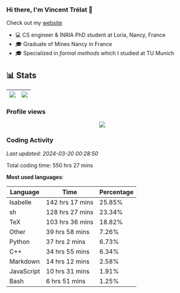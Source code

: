 ### Hi there, I'm Vincent Trélat 👋

Check out my [website](https://vtrelat.github.io)

-   💻 CS engineer & INRIA PhD student at Loria, Nancy, France
-   🎓 Graduate of Mines Nancy in France
-   🎓 Specialized in _formal methods_ which I studied at TU Munich

## 📊 **Stats**

| <img align="center" src="https://readme-stats.clckblog.space/api?username=VTrelat&show_icons=true&include_all_commits=true&theme=tokyonight&hide_border=true" /> | <img align="center" src="https://readme-stats.clckblog.space/api/top-langs/?username=VTrelat&layout=compact&theme=tokyonight&hide_border=true" /> |
| ---------------------------------------------------------------------------------------------------------------------------------------------------------------- | ------------------------------------------------------------------------------------------------------------------------------------------------- |

### Profile views

<p align="center">
 <img src="https://profile-counter.glitch.me/VTrelat/count.svg" />
</p>

<!--automations-->
### Coding Activity
_Last updated: 2024-03-20 00:28:50_

Total coding time: 550 hrs 27 mins

**Most used languages**:

| Language | Time | Percentage |
| ------------- | ------------- | ------------- |
| Isabelle | 142 hrs 17 mins | 25.85% |
| sh | 128 hrs 27 mins | 23.34% |
| TeX | 103 hrs 36 mins | 18.82% |
| Other | 39 hrs 58 mins | 7.26% |
| Python | 37 hrs 2 mins | 6.73% |
| C++ | 34 hrs 55 mins | 6.34% |
| Markdown | 14 hrs 12 mins | 2.58% |
| JavaScript | 10 hrs 31 mins | 1.91% |
| Bash | 6 hrs 51 mins | 1.25% |

